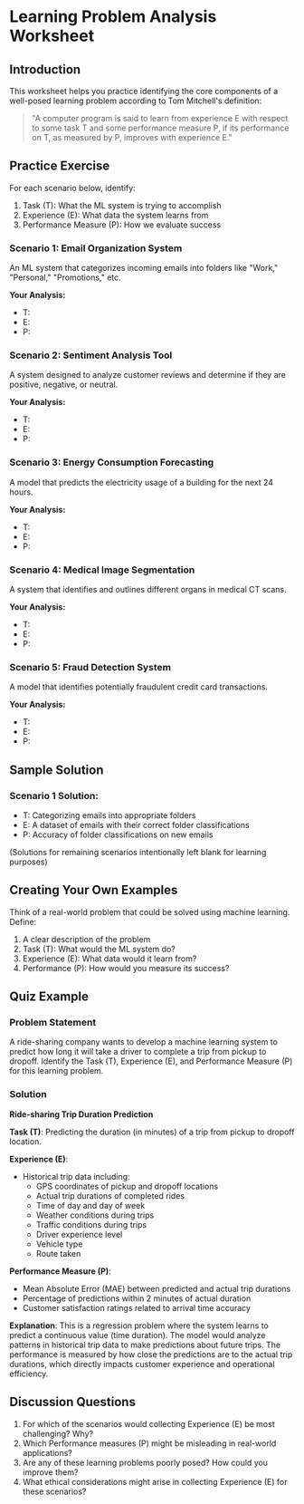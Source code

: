 # Learning Problem Analysis Worksheet

## Introduction

This worksheet helps you practice identifying the core components of a well-posed learning problem according to Tom Mitchell's definition:

> "A computer program is said to learn from experience E with respect to some task T and some performance measure P, if its performance on T, as measured by P, improves with experience E."

## Practice Exercise

For each scenario below, identify:
1. Task (T): What the ML system is trying to accomplish
2. Experience (E): What data the system learns from
3. Performance Measure (P): How we evaluate success

### Scenario 1: Email Organization System
An ML system that categorizes incoming emails into folders like "Work," "Personal," "Promotions," etc.

**Your Analysis:**
- T: 
- E: 
- P: 

### Scenario 2: Sentiment Analysis Tool
A system designed to analyze customer reviews and determine if they are positive, negative, or neutral.

**Your Analysis:**
- T: 
- E: 
- P: 

### Scenario 3: Energy Consumption Forecasting
A model that predicts the electricity usage of a building for the next 24 hours.

**Your Analysis:**
- T: 
- E: 
- P: 

### Scenario 4: Medical Image Segmentation
A system that identifies and outlines different organs in medical CT scans.

**Your Analysis:**
- T: 
- E: 
- P: 

### Scenario 5: Fraud Detection System
A model that identifies potentially fraudulent credit card transactions.

**Your Analysis:**
- T: 
- E: 
- P: 

## Sample Solution

### Scenario 1 Solution:
- T: Categorizing emails into appropriate folders
- E: A dataset of emails with their correct folder classifications
- P: Accuracy of folder classifications on new emails

(Solutions for remaining scenarios intentionally left blank for learning purposes)

## Creating Your Own Examples

Think of a real-world problem that could be solved using machine learning. Define:

1. A clear description of the problem
2. Task (T): What would the ML system do?
3. Experience (E): What data would it learn from?
4. Performance (P): How would you measure its success?

## Quiz Example

### Problem Statement
A ride-sharing company wants to develop a machine learning system to predict how long it will take a driver to complete a trip from pickup to dropoff. Identify the Task (T), Experience (E), and Performance Measure (P) for this learning problem.

### Solution

**Ride-sharing Trip Duration Prediction**

**Task (T)**: Predicting the duration (in minutes) of a trip from pickup to dropoff location.

**Experience (E)**:
- Historical trip data including:
  - GPS coordinates of pickup and dropoff locations
  - Actual trip durations of completed rides
  - Time of day and day of week
  - Weather conditions during trips
  - Traffic conditions during trips
  - Driver experience level
  - Vehicle type
  - Route taken

**Performance Measure (P)**:
- Mean Absolute Error (MAE) between predicted and actual trip durations
- Percentage of predictions within 2 minutes of actual duration
- Customer satisfaction ratings related to arrival time accuracy

**Explanation**:
This is a regression problem where the system learns to predict a continuous value (time duration). The model would analyze patterns in historical trip data to make predictions about future trips. The performance is measured by how close the predictions are to the actual trip durations, which directly impacts customer experience and operational efficiency.

## Discussion Questions

1. For which of the scenarios would collecting Experience (E) be most challenging? Why?
2. Which Performance measures (P) might be misleading in real-world applications?
3. Are any of these learning problems poorly posed? How could you improve them?
4. What ethical considerations might arise in collecting Experience (E) for these scenarios? 